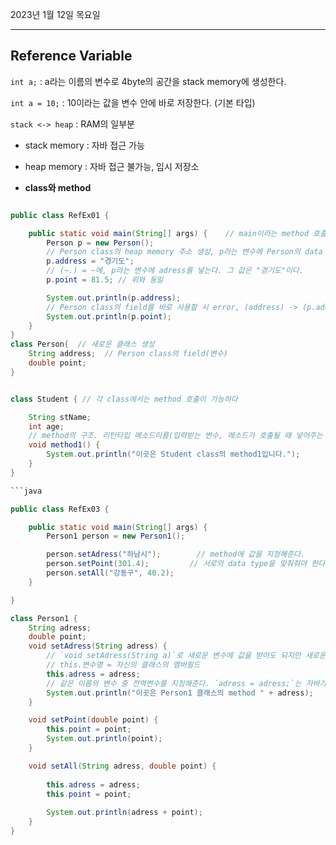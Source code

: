 2023년 1월 12일 목요일

---

## Reference Variable

`int a;` : a라는 이름의 변수로 4byte의 공간을 stack memory에 생성한다.

`int a = 10;` : 10이라는 값을 변수 안에 바로 저장한다. (기본 타입)

`stack <-> heap` : RAM의 일부분
- stack memory : 자바 접근 가능 
- heap memory : 자바 접근 불가능, 임시 저장소

- __class와 method__

```java

public class RefEx01 {

	public static void main(String[] args) {    // main이라는 method 호출(프로그램메인)
        Person p = new Person();    
        // Person class의 heap memory 주소 생성, p라는 변수에 Person의 data type으로 stack memory에 할당.
        p.address = "경기도";
        // (~.) = ~에, p라는 변수에 adress를 넣는다. 그 값은 "경기도"이다.
		p.point = 81.5; // 위와 동일

        System.out.println(p.address);   
        // Person class의 field를 바로 사용할 시 error, (address) -> (p.address)
		System.out.println(p.point);
    }
}
class Person{  // 새로운 클래스 생성
    String address;  // Person class의 field(변수)
    double point;
}

```

```java

class Student { // 각 class에서는 method 호출이 가능하다

	String stName;
	int age;
    // method의 구조. 리턴타입 메소드이름(입력받는 변수, 메소드가 호출될 때 넣어주는 값들){처리할 내용}
	void method1() {    
		System.out.println("이곳은 Student class의 method1입니다.");
	}
}

```java

public class RefEx03 {

	public static void main(String[] args) {
		Person1 person = new Person1();

		person.setAdress("하남시");		// method에 값을 지정해준다.
		person.setPoint(301.4);			// 서로의 data type을 맞춰줘야 한다.
		person.setAll("강동구", 40.2);
	}

}

class Person1 {
	String adress;
	double point;
    void setAdress(String adress) {		
		// `void setAdress(String a)`로 새로운 변수에 값을 받아도 되지만 새로운 프로그램이 복잡해 질 시 변수가 많아져 헷갈릴 수 있다.
		// this.변수명 = 자신의 클래스의 멤버필드
		this.adress = adress;		
		// 같은 이름의 변수 중 전역변수를 지정해준다. `adress = adress;`는 자바가 실행하지 않는다.
		System.out.println("이곳은 Person1 클래스의 method " + adress);
	}

	void setPoint(double point) {
		this.point = point;
		System.out.println(point);
	}

	void setAll(String adress, double point) {		
		
		this.adress = adress;	
		this.point = point;		
		
		System.out.println(adress + point);
	}
}

```








